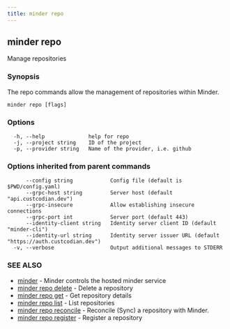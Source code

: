 ```yaml
---
title: minder repo
---
```

## minder repo

Manage repositories

### Synopsis

The repo commands allow the management of repositories within Minder.

```
minder repo [flags]
```

### Options

```
  -h, --help              help for repo
  -j, --project string    ID of the project
  -p, --provider string   Name of the provider, i.e. github
```

### Options inherited from parent commands

```
      --config string            Config file (default is $PWD/config.yaml)
      --grpc-host string         Server host (default "api.custcodian.dev")
      --grpc-insecure            Allow establishing insecure connections
      --grpc-port int            Server port (default 443)
      --identity-client string   Identity server client ID (default "minder-cli")
      --identity-url string      Identity server issuer URL (default "https://auth.custcodian.dev")
  -v, --verbose                  Output additional messages to STDERR
```

### SEE ALSO

* [minder](minder.md)	 - Minder controls the hosted minder service
* [minder repo delete](minder_repo_delete.md)	 - Delete a repository
* [minder repo get](minder_repo_get.md)	 - Get repository details
* [minder repo list](minder_repo_list.md)	 - List repositories
* [minder repo reconcile](minder_repo_reconcile.md)	 - Reconcile (Sync) a repository with Minder.
* [minder repo register](minder_repo_register.md)	 - Register a repository

